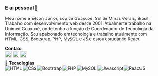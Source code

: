 ### E ai pessoal 👋

<!--
**juninhogpe/juninhogpe** is a ✨ _special_ ✨ repository because its `README.md` (this file) appears on your GitHub profile.

Here are some ideas to get you started:

- 🔭 I’m currently working on ...
- 🌱 I’m currently learning ...
- 👯 I’m looking to collaborate on ...
- 🤔 I’m looking for help with ...
- 💬 Ask me about ...
- 📫 How to reach me: ...
- 😄 Pronouns: ...
- ⚡ Fun fact: ...
-->
Meu nome é Edson Júnior, sou de Guaxupé, Sul de Minas Gerais, Brasil. Trabalho com desenvolvimento web desde 2001. Atualmente trabalho na Unimed Guaxupé, onde tenho a função de Coordenador de Tecnologia da Informação. Sou apaixonado em tecnologia e trabalho atualmente com HTML, CSS, Bootstrap, PHP, MySQL e JS e estou estudando React.
<br />


<b>Contato</b><br />
<a target="_blank" href="www.linkedin.com/in/edson-dos-santos-júnior-02599424/">
  <img align="left" alt="LinkdeIN" width="22px" src="https://cdn.jsdelivr.net/npm/simple-icons@v3/icons/linkedin.svg" />
</a>
<a target="_blank" href="https://api.whatsapp.com/send?phone=5535988925357">
  <img align="left" alt="Whatsapp" width="22px" src="https://cdn.jsdelivr.net/npm/simple-icons@v3/icons/whatsapp.svg" />
</a>
<a target="_blank" href="mailto:juninhogpe@gmail.com">
  <img align="left" alt="Gmail" width="22px" src="https://cdn.jsdelivr.net/npm/simple-icons@v3/icons/gmail.svg" />
</a>

<br />
<b>🧰 Tecnologias</b><br />
<img align="left" alt="HTML" src="https://img.icons8.com/color/48/000000/html-5.png" />
<img align="left" alt="CSS" src="https://img.icons8.com/color/48/000000/css3.png" />
<img align="left" alt="Bootstrap" src="https://img.icons8.com/color/48/000000/bootstrap.png" />
<img align="left" alt="PHP" src="https://img.icons8.com/officel/16/000000/php-logo.png"/>
<img align="left" alt="MySQL" src="https://img.icons8.com/ios-filled/50/000000/mysql-logo.png"/>
<img align="left" alt="Javascript" src="https://img.icons8.com/color/48/000000/javascript.png"/>
<img align="left" alt="ReactJS" src="https://img.icons8.com/plasticine/100/000000/react.png"/>

